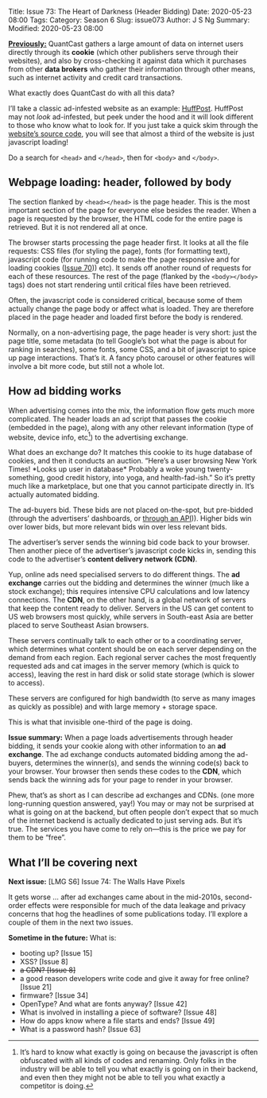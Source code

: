 Title: Issue 73: The Heart of Darkness (Header Bidding)
Date: 2020-05-23 08:00
Tags: 
Category: Season 6
Slug: issue073
Author: J S Ng
Summary: 
Modified: 2020-05-23 08:00

[**Previously:**](https://buttondown.email/laymansguide/archive/) QuantCast gathers a large amount of data on internet users directly through its **cookie** (which other publishers serve through their websites), and also by cross-checking it against data which it purchases from other **data brokers** who gather their information through other means, such as internet activity and credit card transactions.

What exactly does QuantCast do with all this data?

I’ll take a classic ad-infested website as an example: [HuffPost](https://www.huffpost.com/). HuffPost may not _look_ ad-infested, but peek under the hood and it will look different to those who know what to look for. If you just take a quick skim through the [website’s source code](view-source:https://www.huffpost.com/), you will see that almost a third of the website is just javascript loading!

Do a search for `<head>` and `</head>`, then for `<body>` and `</body>`.

## Webpage loading: header, followed by body

The section flanked by `<head></head>` is the page header. This is the most important section of the page for everyone else besides the reader. When a page is requested by the browser, the HTML code for the entire page is retrieved. But it is not rendered all at once.

The browser starts processing the page header first. It looks at all the file requests: CSS files (for styling the page), fonts (for formatting text), javascript code (for running code to make the page responsive and for loading cookies ([Issue 70]({filename}/season06/issue070/issue070.md))) etc). It sends off another round of requests for each of these resources. The rest of the page (flanked by the `<body></body>` tags) does not start rendering until critical files have been retrieved.

Often, the javascript code is considered critical, because some of them actually change the page body or affect what is loaded. They are therefore placed in the page header and loaded first before the body is rendered.

Normally, on a non-advertising page, the page header is very short: just the page title, some metadata (to tell Google’s bot what the page is about for ranking in searches), some fonts, some CSS, and a bit of javascript to spice up page interactions. That’s it. A fancy photo carousel or other features will involve a bit more code, but still not a whole lot.

## How ad bidding works

When advertising comes into the mix, the information flow gets much more complicated. The header loads an ad script that passes the cookie (embedded in the page), along with any other relevant information (type of website, device info, etc[^1]) to the advertising exchange.

[^1]: It’s hard to know what exactly is going on because the javascript is often obfuscated with all kinds of codes and renaming. Only folks in the industry will be able to tell you what exactly is going on in their backend, and even then they might not be able to tell you what exactly a competitor is doing.

What does an exchange do? It matches this cookie to its huge database of cookies, and then it conducts an auction. “Here’s a user browsing New York Times! \*Looks up user in database\* Probably a woke young twenty-something, good credit history, into yoga, and health-fad-ish.” So it’s pretty much like a marketplace, but one that you cannot participate directly in. It’s actually automated bidding.

The ad-buyers bid. These bids are not placed on-the-spot, but pre-bidded (through the advertisers’ dashboards, or [through an API]({filename}/season01/issue004/issue004.md))). Higher bids win over lower bids, but more relevant bids win over less relevant bids.

The advertiser’s server sends the winning bid code back to your browser. Then another piece of the advertiser’s javascript code kicks in, sending this code to the advertiser’s **content delivery network (CDN)**.

Yup, online ads need specialised servers to do different things. The **ad exchange** carries out the bidding and determines the winner (much like a stock exchange); this requires intensive CPU calculations and low latency connections. The **CDN**, on the other hand, is a global network of servers that keep the content ready to deliver. Servers in the US can get content to US web browsers most quickly, while servers in South-east Asia are better placed to serve Southeast Asian browsers.

These servers continually talk to each other or to a coordinating server, which determines what content should be on each server depending on the demand from each region. Each regional server caches the most frequently requested ads and cat images in the server memory (which is quick to access), leaving the rest in hard disk or solid state storage (which is slower to access).

These servers are configured for high bandwidth (to serve as many images as quickly as possible) and with large memory + storage space.

This is what that invisible one-third of the page is doing.

**Issue summary:** When a page loads advertisements through header bidding, it sends your cookie along with other information to an **ad exchange**. The ad exchange conducts automated bidding among the ad-buyers, determines the winner(s), and sends the winning code(s) back to your browser. Your browser then sends these codes to the **CDN**, which sends back the winning ads for your page to render in your browser.

Phew, that’s as short as I can describe ad exchanges and CDNs. (one more long-running question answered, yay!) You may or may not be surprised at what is going on at the backend, but often people don’t expect that so much of the internet backend is actually dedicated to just serving ads. But it’s true. The services you have come to rely on—this is the price we pay for them to be “free”.

## What I’ll be covering next

**Next issue:** [LMG S6] Issue 74: The Walls Have Pixels

It gets worse … after ad exchanges came about in the mid-2010s, second-order effects were responsible for much of the data leakage and privacy concerns that hog the headlines of some publications today. I’ll explore a couple of them in the next two issues.

**Sometime in the future:** What is:

- booting up? [Issue 15]
- XSS? [Issue 8]
- ~~a CDN? [Issue 8]~~
- a good reason developers write code and give it away for free online? [Issue 21]
- firmware? [Issue 34]
- OpenType? And what are fonts anyway? [Issue 42]
- What is involved in installing a piece of software? [Issue 48]
- How do apps know where a file starts and ends? [Issue 49]
- What is a password hash? [Issue 63]
